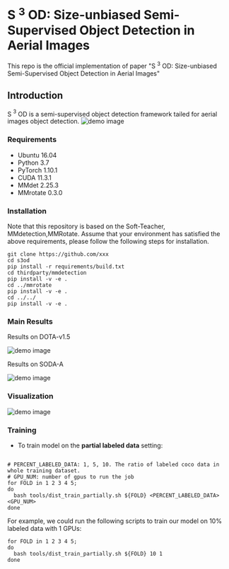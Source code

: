 # S $^3$ OD: Size-unbiased Semi-Supervised Object Detection in Aerial Images


This repo is the official implementation of paper "S $^3$ OD: Size-unbiased Semi-Supervised Object Detection in Aerial Images"


## Introduction

S $^3$ OD is a semi-supervised object detection framework tailed for aerial images object detection.
![demo image](figures/fig_s3od_new.png)

### Requirements
- Ubuntu 16.04
- Python 3.7
- PyTorch 1.10.1
- CUDA 11.3.1
- MMdet 2.25.3
- MMrotate 0.3.0

<!-- ### Notes
- We use [wandb](https://wandb.ai/) for visualization, if you don't want to use it, just comment line `273-284` in `configs/soft_teacher/base.py`.
- The project should be compatible to the latest version of `mmdetection`. If you want to switch to the same version `mmdetection` as ours, run `cd thirdparty/mmdetection && git checkout v2.16.0` -->

### Installation
Note that this repository is based on the Soft-Teacher, MMdetection,MMRotate. Assume that your environment has satisfied the above requirements, please follow the following steps for installation.

```
git clone https://github.com/xxx
cd s3od
pip install -r requirements/build.txt
cd thirdparty/mmdetection
pip install -v -e .
cd ../mmrotate
pip install -v -e .
cd ../../
pip install -v -e .
```

### Main Results

Results on DOTA-v1.5

![demo image](figures/tab_res_dota.png)

Results on SODA-A

![demo image](figures/tab_res_sodaa.png)

### Visualization

![demo image](figures/vis_s3od.png)

<!-- ### Data Preparation
- Download the COCO dataset
- Execute the following command to generate data set splits:
```shell script
# YOUR_DATA should be a directory contains dota dataset.
# For eg.:
# YOUR_DATA/
#  dota1.5/
#     train_obb/
#     val_obb/
#     test_obb/
ln -s ${YOUR_DATA} data
bash tools/dataset/prepare_coco_data.sh conduct

```
For concrete instructions of what should be downloaded, please refer to `tools/dataset/prepare_coco_data.sh` line [`11-24`](https://github.com/microsoft/SoftTeacher/blob/863d90a3aa98615be3d156e7d305a22c2a5075f5/tools/dataset/prepare_coco_data.sh#L11) -->
### Training
- To train model on the **partial labeled data** setting:
```shell script

# PERCENT_LABELED_DATA: 1, 5, 10. The ratio of labeled coco data in whole training dataset.
# GPU_NUM: number of gpus to run the job
for FOLD in 1 2 3 4 5;
do
  bash tools/dist_train_partially.sh ${FOLD} <PERCENT_LABELED_DATA> <GPU_NUM>
done
```
For example, we could run the following scripts to train our model on 10% labeled data with 1 GPUs:

```shell script
for FOLD in 1 2 3 4 5;
do
  bash tools/dist_train_partially.sh ${FOLD} 10 1
done
```

<!-- - To train model on the **full labeled data** setting:

```shell script
bash tools/dist_train.sh <CONFIG_FILE_PATH> <NUM_GPUS>
```
For example, to train ours `R50` model with 8 GPUs:
```shell script
bash tools/dist_train.sh configs/soft_teacher/soft_teacher_faster_rcnn_r50_caffe_fpn_coco_full_720k.py 8
```
- To train model on **new dataset**:

The core idea is to convert a new dataset to coco format. Details about it can be found in the [adding new dataset](https://github.com/open-mmlab/mmdetection/blob/master/docs/tutorials/customize_dataset.md).



### Evaluation
```
bash tools/dist_test.sh <CONFIG_FILE_PATH> <CHECKPOINT_PATH> <NUM_GPUS> --eval bbox --cfg-options model.test_cfg.rcnn.score_thr=<THR>
``` -->
<!-- ### Inference
  To inference with trained model and visualize the detection results:

  ```shell script
  # [IMAGE_FILE_PATH]: the path of your image file in local file system
  # [CONFIG_FILE]: the path of a confile file
  # [CHECKPOINT_PATH]: the path of a trained model related to provided confilg file.
  # [OUTPUT_PATH]: the directory to save detection result
  python demo/image_demo.py [IMAGE_FILE_PATH] [CONFIG_FILE] [CHECKPOINT_PATH] --output [OUTPUT_PATH]
  ```
  For example:
  - Inference on single image with provided `R50` model:
   ```shell script
  python demo/image_demo.py /tmp/tmp.png configs/soft_teacher/soft_teacher_faster_rcnn_r50_caffe_fpn_coco_full_720k.py work_dirs/downloaded.model --output work_dirs/
  ```

  After the program completes, a image with the same name as input will be saved to `work_dirs`

  - Inference on many images with provided `R50` model:
   ```shell script
  python demo/image_demo.py '/tmp/*.jpg' configs/soft_teacher/soft_teacher_faster_rcnn_r50_caffe_fpn_coco_full_720k.py work_dirs/downloaded.model --output work_dirs/
  ```

[1] [A Simple Semi-Supervised Learning Framework for Object Detection](https://arxiv.org/pdf/2005.04757.pdf)


[2] [Instant-Teaching: An End-to-End Semi-Supervised Object Detection Framework](https://arxiv.org/pdf/2103.11402.pdf) -->


<!-- ## Citation

```bib
@article{xu2021end,
  title={End-to-End Semi-Supervised Object Detection with Soft Teacher},
  author={Xu, Mengde and Zhang, Zheng and Hu, Han and Wang, Jianfeng and Wang, Lijuan and Wei, Fangyun and Bai, Xiang and Liu, Zicheng},
  journal={Proceedings of the IEEE/CVF International Conference on Computer Vision (ICCV)},
  year={2021}
}
``` -->
